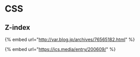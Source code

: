 # CSS

## Z-index

{% embed url="http://var.blog.jp/archives/76565182.html" %}

{% embed url="https://ics.media/entry/200609/" %}



